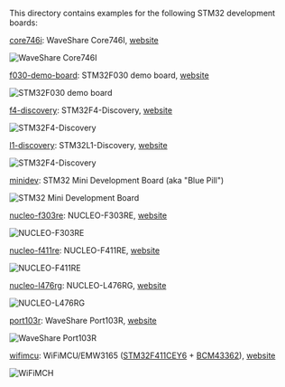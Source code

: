 This directory contains examples for the following STM32 development boards:

[core746i](core746i): WaveShare Core746I, [website](http://www.waveshare.com/wiki/Core746I)

![WaveShare Core746I](core746i/board.jpg)

[f030-demo-board](f030-demo-board): STM32F030 demo board, [website](https://www.hotmcu.com/stm32f030f4p6-minimum-systerm-boardcortexm0-p-208.html?cPath=1_20)

![STM32F030 demo board](f030-demo-board/board.jpg)

[f4-discovery](f4-discovery): STM32F4-Discovery, [website](http://www.st.com/web/catalog/tools/FM116/SC959/SS1532/PF252419)

![STM32F4-Discovery](f4-discovery/board.jpg)

[l1-discovery](l1-discovery): STM32L1-Discovery, [website](http://www.st.com/web/en/catalog/tools/PF250990)

![STM32F4-Discovery](l1-discovery/board.jpg)

[minidev](minidev): STM32 Mini Development Board (aka "Blue Pill")

![STM32 Mini Development Board](minidev/board.jpg)

[nucleo-f303re](nucleo-f303re): NUCLEO-F303RE, [website](http://www.st.com/en/evaluation-tools/nucleo-f303re.html)

![NUCLEO-F303RE](nucleo-f303re/board.jpg)

[nucleo-f411re](nucleo-f411re): NUCLEO-F411RE, [website](http://www.st.com/en/evaluation-tools/nucleo-f411re.html)

![NUCLEO-F411RE](nucleo-f411re/board.jpg)

[nucleo-l476rg](nucleo-f411re): NUCLEO-L476RG, [website](http://www.st.com/en/evaluation-tools/nucleo-l476rg.html)

![NUCLEO-L476RG](nucleo-l476rg/board.jpg)

[port103r](port103r): WaveShare Port103R, [website](http://www.waveshare.net/wiki/Port103R)

![WaveShare Port103R](port103r/board.jpg)

[wifimcu](wifimcu): WiFiMCU/EMW3165 ([STM32F411CEY6](http://www.st.com/en/microcontrollers/stm32f411ce.html) + [BCM43362](http://www.cypress.com/products/wi-fi)), [website](http://www.wifimcu.com/)

![WiFiMCH](wifimcu/board.jpg)

